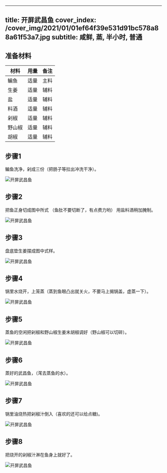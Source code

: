 
---
title: 开屏武昌鱼
cover_index: /cover_img/2021/01/01ef64f39e531d91bc578a88a61f53a7.jpg
subtitle: 咸鲜, 蒸, 半小时, 普通
---

## 准备材料

| 材料     | 用量 | 备注|
| ------- | ----- | --- |
| 鳊鱼 | 适量| 主料 |
| 生姜 | 适量| 辅料 |
| 盐 | 适量| 辅料 |
| 料酒 | 适量| 辅料 |
| 剁椒 | 适量| 辅料 |
| 野山椒 | 适量| 辅料 |
| 胡椒 | 适量| 辅料 |

## 步骤1

鳊鱼洗净，剁成三份（把肠子等拉出冲洗干净）。

![开屏武昌鱼](https://i8.meishichina.com/attachment/recipe/201010/201010251529373.jpg?x-oss-process=style/p320) 

## 步骤2

把鱼正身切成图中所式 （鱼肚不要切断了，有点费力哟） 用盐料酒稍加腌制。

![开屏武昌鱼](https://i8.meishichina.com/attachment/recipe/201010/201010251529461.jpg?x-oss-process=style/p320) 

## 步骤3

盘底垫生姜摆成图中式样。

![开屏武昌鱼](https://i8.meishichina.com/attachment/recipe/201010/201010251529564.jpg?x-oss-process=style/p320) 

## 步骤4

锅里水烧开，上笼蒸（蒸到鱼眼凸出就关火，不要马上揭锅盖，虚蒸一下）。

![开屏武昌鱼](https://i8.meishichina.com/attachment/recipe/201010/201010251530042.jpg?x-oss-process=style/p320) 

## 步骤5

蒸鱼的空闲把剁椒和野山椒生姜末胡椒调好（野山椒可以切碎）。

![开屏武昌鱼](https://i8.meishichina.com/attachment/recipe/201010/201010251530224.jpg?x-oss-process=style/p320) 

## 步骤6

蒸好的武昌鱼，（滗去蒸鱼的水）。

![开屏武昌鱼](https://i8.meishichina.com/attachment/recipe/201010/201010251530371.jpg?x-oss-process=style/p320) 

## 步骤7

锅里油烧热把剁椒汁倒入（喜欢的还可以给点糖)。

![开屏武昌鱼](https://i8.meishichina.com/attachment/recipe/201010/201010251531044.jpg?x-oss-process=style/p320) 

## 步骤8

把烧开的剁椒汁淋在鱼身上就好了。

![开屏武昌鱼](https://i8.meishichina.com/attachment/recipe/201010/201010251531331.jpg?x-oss-process=style/p320) 

